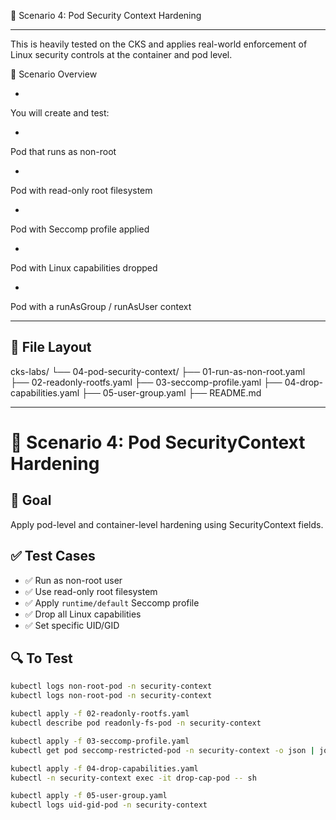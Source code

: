 🔐 Scenario 4: Pod Security Context Hardening

---

This is heavily tested on the CKS and applies real-world enforcement of Linux security controls at the container and pod level.

🧱 Scenario Overview

-

You will create and test:

-

Pod that runs as non-root

-

Pod with read-only root filesystem

-

Pod with Seccomp profile applied

-

Pod with Linux capabilities dropped

-

Pod with a runAsGroup / runAsUser context

----

📁 File Layout
-
cks-labs/
└── 04-pod-security-context/
    ├── 01-run-as-non-root.yaml
    ├── 02-readonly-rootfs.yaml
    ├── 03-seccomp-profile.yaml
    ├── 04-drop-capabilities.yaml
    ├── 05-user-group.yaml
    ├── README.md


---

# 🔐 Scenario 4: Pod SecurityContext Hardening

## 🎯 Goal
Apply pod-level and container-level hardening using SecurityContext fields.

## ✅ Test Cases
- ✅ Run as non-root user
- ✅ Use read-only root filesystem
- ✅ Apply `runtime/default` Seccomp profile
- ✅ Drop all Linux capabilities
- ✅ Set specific UID/GID

## 🔍 To Test
```bash
kubectl logs non-root-pod -n security-context
kubectl logs non-root-pod -n security-context

kubectl apply -f 02-readonly-rootfs.yaml
kubectl describe pod readonly-fs-pod -n security-context

kubectl apply -f 03-seccomp-profile.yaml
kubectl get pod seccomp-restricted-pod -n security-context -o json | jq '.metadata.annotations'

kubectl apply -f 04-drop-capabilities.yaml
kubectl -n security-context exec -it drop-cap-pod -- sh

kubectl apply -f 05-user-group.yaml
kubectl logs uid-gid-pod -n security-context
